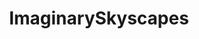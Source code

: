 ---
title: ImaginarySkyscapes
crosslinks:
- ImaginaryArtists
- livven
- ImaginaryAdrenaline
- outrun
- ImaginaryLovers
---